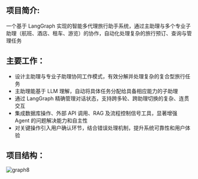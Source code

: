 ## 项目简介:

一个基于 LangGraph 实现的智能多代理旅行助手系统，通过主助理与多个专业子助理（航班、酒店、租车、游览）的协作，自动化处理复杂的旅行预订、查询与管理任务

## 主要工作：

- 设计主助理与专业子助理协同工作模式，有效分解并处理复杂的复合型旅行任务
- 主助理能基于 LLM 理解，自动将具体任务分配给具备相应能力的子助理
- 通过 LangGraph 精确管理对话状态，支持跨多轮、跨助理切换的复杂、连贯交互
- 集成数据库操作、外部 API 调用、RAG 及流程控制信号工具，显著增强 Agent 的问题解决能力和自主性
- 对关键操作引入用户确认环节，结合错误处理机制，提升系统可靠性和用户体验

## 项目结构：

![graph8](https://github.com/user-attachments/assets/43465bec-b382-4087-94c5-2ecefd3d47b6)


